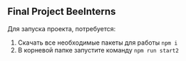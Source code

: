 ## Final Project BeeInterns

Для запуска проекта, потребуется:
  1. Скачать все необходимые пакеты для работы 
  `npm i`
  2. В корневой папке запустите команду 
  `npm run start2`  
